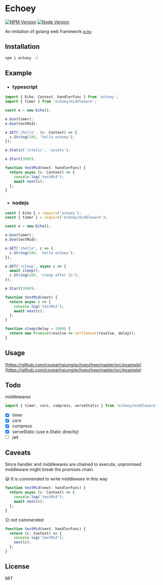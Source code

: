 # Echoey

[![NPM Version][npm-image]][npm-url]
[![Node Version][node-image]][node-url]

An imitation of golang web framework [`echo`](https://echo.labstack.com/)

## Installation

```bash
npm i echoey -S
```

## Example

- ### typescript

```typescript
import { Echo, Context, handlerFunc } from 'echoey';
import { timer } from 'echoey/middleware';

const e = new Echo();

e.Use(timer);
e.Use(testMid);

e.GET('/hello', (c: Context) => {
  c.String(200, 'hello echoey');
});

e.Static('/static', 'assets');

e.Start(3000);

function testMid(next: handlerFunc) {
  return async (c: Context) => {
    console.log('testMid');
    await next(c);
  };
}
```

- ### nodejs

```javascript
const { Echo } = require('echoey');
const { timer } = require('echoey/middleware');

const e = new Echo();

e.Use(timer);
e.Use(testMid);

e.GET('/hello', c => {
  c.String(200, 'hello echoey');
});

e.GET('/sleep', async c => {
  await sleep();
  c.String(200, 'sleep after 1s');
});

e.Start(3000);

function testMid(next) {
  return async c => {
    console.log('testMid');
    await next(c);
  };
}

function sleep(delay = 1000) {
  return new Promise(resolve => setTimeout(resolve, delay));
}
```

## Usage

[https://github.com/cooperhsiung/echoey/tree/master/src/example](https://github.com/cooperhsiung/echoey/tree/master/src/example)

## Todo

middlewares

```typescript
import { timer, cors, compress, serveStatic } from 'echoey/middleware';
```

- [x] timer
- [x] cors
- [x] compress
- [x] serveStatic (use e.Static directly)
- [ ] jwt

## Caveats

Since handler and middlewares are chained to execute, unpromised middleware might break the promises chain.

:smiley: It is commended to write middleware in this way

```typescript
function testMid(next: handlerFunc) {
  return async (c: Context) => {
    console.log('testMid');
    await next(c);
  };
}
```

:confused: not commended

```typescript
function testMid(next: handlerFunc) {
  return (c: Context) => {
    console.log('testMid');
    next(c);
  };
}
```

## License

MIT

[npm-image]: https://img.shields.io/npm/v/echoey.svg
[npm-url]: https://www.npmjs.com/package/echoey
[node-image]: https://img.shields.io/badge/node.js-%3E=8-brightgreen.svg
[node-url]: https://nodejs.org/download/
